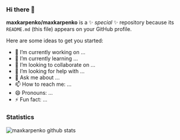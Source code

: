 ### Hi there 👋

**maxkarpenko/maxkarpenko** is a ✨ _special_ ✨ repository because its `README.md` (this file) appears on your GitHub profile.

Here are some ideas to get you started:

- 🔭 I’m currently working on ...
- 🌱 I’m currently learning ...
- 👯 I’m looking to collaborate on ...
- 🤔 I’m looking for help with ...
- 💬 Ask me about ...
- 📫 How to reach me: ...
- 😄 Pronouns: ...
- ⚡ Fun fact: ...

### Statistics

![maxkarpenko github stats](https://github-readme-stats.vercel.app/api?username=maxkarpenko&show_icons=true&theme=vue&count_private=true&bg_color=FFFFFF40)
<!-- ![maxkarpenko gitgub streak](https://github-readme-streak-stats.herokuapp.com?user=maxkarpenko) -->
